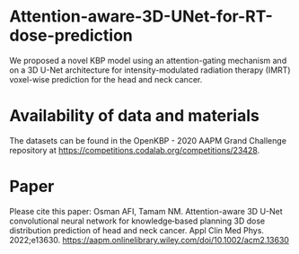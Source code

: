 # Attention-aware-3D-UNet-for-RT-dose-prediction
We proposed a novel KBP model using an attention-gating mechanism and on a 3D U-Net architecture for intensity-modulated radiation therapy (IMRT) voxel-wise prediction for the head and neck cancer. 

# Availability of data and materials
The datasets can be found in the OpenKBP - 2020 AAPM Grand Challenge repository at https://competitions.codalab.org/competitions/23428. 

# Paper
Please cite this paper: Osman AFI, Tamam NM. Attention-aware 3D U-Net convolutional neural network for knowledge‐based planning 3D dose distribution prediction of head and neck cancer. Appl Clin Med Phys. 2022;e13630. https://aapm.onlinelibrary.wiley.com/doi/10.1002/acm2.13630
